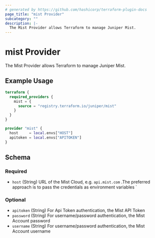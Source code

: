```yaml
---
# generated by https://github.com/hashicorp/terraform-plugin-docs
page_title: "mist Provider"
subcategory: ""
description: |-
  The Mist Provider allows Terraform to manage Juniper Mist.
---
```


# mist Provider

The Mist Provider allows Terraform to manage Juniper Mist.

## Example Usage

```terraform
terraform {
  required_providers {
    mist = {
      source = "registry.terraform.io/juniper/mist"
    }
  }
}

provider "mist" {
  host     = local.envs["HOST"]
  apitoken = local.envs["APITOKEN"]
}
```

<!-- schema generated by tfplugindocs -->
## Schema

### Required

- `host` (String) URL of the Mist Cloud, e.g. `api.mist.com`
.The preferred approach is to pass the credentials as environment variables `

### Optional

- `apitoken` (String) For Api Token authentication, the Mist API Token
- `password` (String) For username/password authentication, the Mist Account password
- `username` (String) For username/password authentication, the Mist Account username
